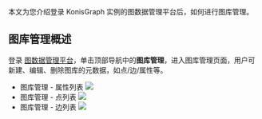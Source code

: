 本文为您介绍登录 KonisGraph 实例的图数据管理平台后，如何进行图库管理。

## 图库管理概述
登录 [图数据管理平台](https://cloud.tencent.com/document/product/1366/61194#dltsjk)，单击顶部导航中的**图库管理**，进入图库管理页面，用户可新建、编辑、删除图库的元数据，如点/边/属性等。
 - 图库管理 - 属性列表
![](https://main.qcloudimg.com/raw/b078d3f63b65e15ffb224177d2e406e2.png)
 - 图库管理 - 点列表
![](https://main.qcloudimg.com/raw/6491f7b1b18c788e411471d47756be03.png)
 - 图库管理 - 边列表
![](https://main.qcloudimg.com/raw/2106d07a74f51bf2cd2db610f8ad2ac1.png)
